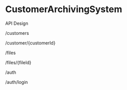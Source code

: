 # CustomerArchivingSystem

API Design

/customers

/customer/{customerId}

   

/files

/files/{fileId}

   

/auth

/auth/login
